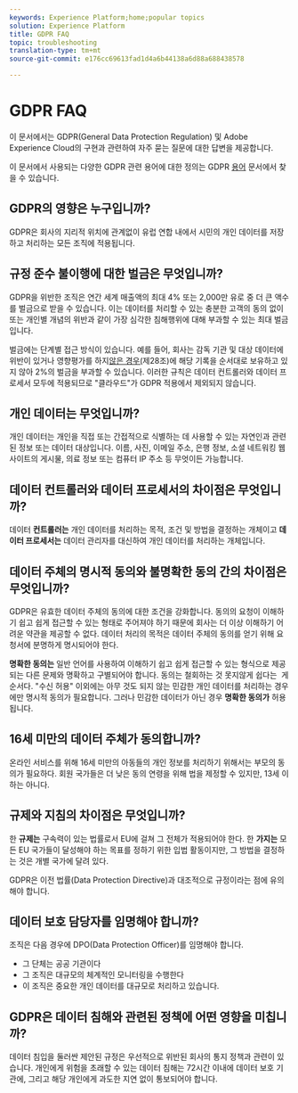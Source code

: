 ```yaml
---
keywords: Experience Platform;home;popular topics
solution: Experience Platform
title: GDPR FAQ
topic: troubleshooting
translation-type: tm+mt
source-git-commit: e176cc69613fad1d4a6b44138a6d88a688438578

---
```



# GDPR FAQ

이 문서에서는 GDPR(General Data Protection Regulation) 및 Adobe Experience Cloud의 구현과 관련하여 자주 묻는 질문에 대한 답변을 제공합니다.

이 문서에서 사용되는 다양한 GDPR 관련 용어에 대한 정의는 GDPR [용어](terminology.md) 문서에서 찾을 수 있습니다.

## GDPR의 영향은 누구입니까?

GDPR은 회사의 지리적 위치에 관계없이 유럽 연합 내에서 시민의 개인 데이터를 저장하고 처리하는 모든 조직에 적용됩니다.

## 규정 준수 불이행에 대한 벌금은 무엇입니까?

GDPR을 위반한 조직은 연간 세계 매출액의 최대 4% 또는 2,000만 유로 중 더 큰 액수를 벌금으로 받을 수 있습니다. 이는 데이터를 처리할 수 있는 충분한 고객의 동의 없이 또는 개인별 개념의 위반과 같이 가장 심각한 침해행위에 대해 부과할 수 있는 최대 벌금입니다.

벌금에는 단계별 접근 방식이 있습니다. 예를 들어, 회사는 감독 기관 및 대상 데이터에 위반이 있거나 영향평가를 하지[않은 경우(](http://www.privacy-regulation.eu/en/article-28-processor-GDPR.htm)제28조)에 해당 기록을 순서대로 보유하고 있지 않아 2%의 벌금을 부과할 수 있습니다. 이러한 규칙은 데이터 컨트롤러와 데이터 프로세서 모두에 적용되므로 &quot;클라우드&quot;가 GDPR 적용에서 제외되지 않습니다.

## 개인 데이터는 무엇입니까?

개인 데이터는 개인을 직접 또는 간접적으로 식별하는 데 사용할 수 있는 자연인과 관련된 정보 또는 데이터 대상입니다. 이름, 사진, 이메일 주소, 은행 정보, 소셜 네트워킹 웹 사이트의 게시물, 의료 정보 또는 컴퓨터 IP 주소 등 무엇이든 가능합니다.

## 데이터 컨트롤러와 데이터 프로세서의 차이점은 무엇입니까?

데이터 **컨트롤러는** 개인 데이터를 처리하는 목적, 조건 및 방법을 결정하는 개체이고 **데이터 프로세서는** 데이터 관리자를 대신하여 개인 데이터를 처리하는 개체입니다.

## 데이터 주체의 명시적 동의와 불명확한 동의 간의 차이점은 무엇입니까?

GDPR은 유효한 데이터 주체의 동의에 대한 조건을 강화합니다. 동의의 요청이 이해하기 쉽고 쉽게 접근할 수 있는 형태로 주어져야 하기 때문에 회사는 더 이상 이해하기 어려운 약관을 제공할 수 없다. 데이터 처리의 목적은 데이터 주체의 동의를 얻기 위해 요청서에 분명하게 명시되어야 한다.

**명확한 동의는** 일반 언어를 사용하여 이해하기 쉽고 쉽게 접근할 수 있는 형식으로 제공되는 다른 문제와 명확하고 구별되어야 합니다. 동의는 철회하는 것 못지않게 쉽다는 &#x200B; 게 순서다. &quot;수신 허용&quot; 이외에는 아무 것도 되지 않는 민감한 개인 데이터를 처리하는 경우에만 명시적 동의가 필요합니다. 그러나 민감한 데이터가 아닌 경우 **명확한 동의가** 허용됩니다.

## 16세 미만의 데이터 주체가 동의합니까?

온라인 서비스를 위해 16세 미만의 아동들의 개인 정보를 처리하기 위해서는 부모의 동의가 필요하다. 회원 국가들은 더 낮은 동의 연령을 위해 법을 제정할 수 있지만, 13세 이하는 아니다.

## 규제와 지침의 차이점은 무엇입니까?

한 **규제는** 구속력이 있는 법률로서 EU에 걸쳐 그 전체가 적용되어야 한다. 한 **가지는** 모든 EU 국가들이 달성해야 하는 목표를 정하기 위한 입법 활동이지만, 그 방법을 결정하는 것은 개별 국가에 달려 있다.

GDPR은 이전 법률(Data Protection Directive)과 대조적으로 규정이라는 점에 유의해야 합니다.

## 데이터 보호 담당자를 임명해야 합니까?

조직은 다음 경우에 DPO(Data Protection Officer)를 임명해야 합니다.

* 그 단체는 공공 기관이다
* 그 조직은 대규모의 체계적인 모니터링을 수행한다
* 이 조직은 중요한 개인 데이터를 대규모로 처리하고 있습니다.

## GDPR은 데이터 침해와 관련된 정책에 어떤 영향을 미칩니까?

데이터 침입을 둘러싼 제안된 규정은 우선적으로 위반된 회사의 통지 정책과 관련이 있습니다. 개인에게 위험을 초래할 수 있는 데이터 침해는 72시간 이내에 데이터 보호 기관에, 그리고 해당 개인에게 과도한 지연 없이 통보되어야 합니다.